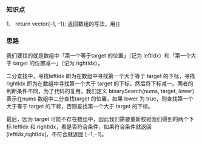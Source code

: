 ### 知识点
1、 return vector<int>{-1, -1};          返回数组的写法，用{}


### 思路
我们要找的就是数组中「第一个等于target 的位置」（记为 leftIdx）和「第一个大于 target 的位置减一」（记为 rightIdx）。

二分查找中，寻找leftIdx 即为在数组中寻找第一个大于等于 target 的下标，寻找 rightIdx 即为在数组中寻找第一个大于 target 的下标，然后将下标减一。两者的判断条件不同，为了代码的复用，我们定义 binarySearch(nums, target, lower) 表示在nums 数组中二分查找target 的位置，如果 lower 为 true，则查找第一个大于等于 target 的下标，否则查找第一个大于 target 的下标。

最后，因为 target 可能不存在数组中，因此我们需要重新校验我们得到的两个下标 leftIdx 和 rightIdx，看是否符合条件，如果符合条件就返回 [leftIdx,rightIdx]，不符合就返回 [−1,−1]。
